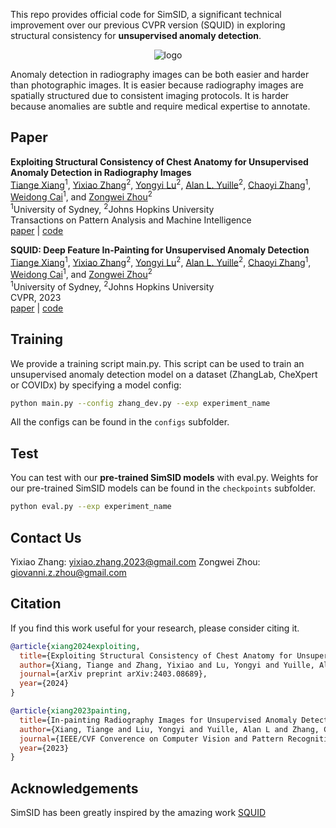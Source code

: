 This repo provides official code for SimSID, a significant technical improvement over our previous CVPR version (SQUID) in exploring structural consistency for **unsupervised anomaly detection**.

<div align="center">
 
![logo](document/fig_introductory.png)  
</div>

Anomaly detection in radiography images can be both easier and harder than photographic images. It is easier because radiography images are spatially structured due to consistent imaging protocols. It is harder because anomalies are subtle and require medical expertise to annotate.

## Paper

<b>Exploiting Structural Consistency of Chest Anatomy for Unsupervised Anomaly Detection in Radiography Images</b> <br/>
[Tiange Xiang](https://tiangexiang.github.io/)<sup>1</sup>, [Yixiao Zhang](https://0-scholar-google-com.brum.beds.ac.uk/citations?user=lU3wroMAAAAJ&hl=fi)<sup>2</sup>, [Yongyi Lu](https://scholar.google.com/citations?user=rIJ99V4AAAAJ&hl=en&oi=ao)<sup>2</sup>, [Alan L. Yuille](https://www.cs.jhu.edu/~ayuille/)<sup>2</sup>, [Chaoyi Zhang](https://chaoyivision.github.io/)<sup>1</sup>, [Weidong Cai](https://weidong-tom-cai.github.io/)<sup>1</sup>, and [Zongwei Zhou](https://www.zongweiz.com)<sup>2</sup> <br/>
<sup>1</sup>University of Sydney,  <sup>2</sup>Johns Hopkins University <br/>
Transactions on Pattern Analysis and Machine Intelligence <br/>
[paper](https://www.cs.jhu.edu/~alanlab/Pubs24/xiang2024exploiting.pdf) | [code](https://github.com/MrGiovanni/SimSID)

**SQUID: Deep Feature In-Painting for Unsupervised Anomaly Detection** <br/>
[Tiange Xiang](https://tiangexiang.github.io/)<sup>1</sup>, [Yixiao Zhang](https://0-scholar-google-com.brum.beds.ac.uk/citations?user=lU3wroMAAAAJ&hl=fi)<sup>2</sup>, [Yongyi Lu](https://scholar.google.com/citations?user=rIJ99V4AAAAJ&hl=en&oi=ao)<sup>2</sup>, [Alan L. Yuille](https://www.cs.jhu.edu/~ayuille/)<sup>2</sup>, [Chaoyi Zhang](https://chaoyivision.github.io/)<sup>1</sup>, [Weidong Cai](https://weidong-tom-cai.github.io/)<sup>1</sup>, and [Zongwei Zhou](https://www.zongweiz.com)<sup>2</sup> <br/>
<sup>1</sup>University of Sydney,  <sup>2</sup>Johns Hopkins University <br/>
CVPR, 2023 <br/>
[paper](https://arxiv.org/pdf/2111.13495.pdf) | [code](https://github.com/tiangexiang/SQUID)

## Training

We provide a training script main.py. This script can be used to train an unsupervised anomaly detection model on a dataset (ZhangLab, CheXpert or COVIDx) by specifying a model config:

```bash
python main.py --config zhang_dev.py --exp experiment_name
```
All the configs can be found in the `configs` subfolder.

## Test

You can test with our **pre-trained SimSID models** with eval.py. Weights for our pre-trained SimSID models can be found in the `checkpoints` subfolder.

```bash
python eval.py --exp experiment_name
```

## Contact Us
Yixiao Zhang: [yixiao.zhang.2023@gmail.com](mailto:yixiao.zhang.2023@gmail.com)
Zongwei Zhou: [giovanni.z.zhou@gmail.com](mailto:giovanni.z.zhou@gmail.com)

## Citation
If you find this work useful for your research, please consider citing it.
```bibtex
@article{xiang2024exploiting,
  title={Exploiting Structural Consistency of Chest Anatomy for Unsupervised Anomaly Detection in Radiography Images},
  author={Xiang, Tiange and Zhang, Yixiao and Lu, Yongyi and Yuille, Alan and Zhang, Chaoyi and Cai, Weidong and Zhou, Zongwei},
  journal={arXiv preprint arXiv:2403.08689},
  year={2024}
}

@article{xiang2023painting,
  title={In-painting Radiography Images for Unsupervised Anomaly Detection},
  author={Xiang, Tiange and Liu, Yongyi and Yuille, Alan L and Zhang, Chaoyi and Cai, Weidong and Zhou, Zongwei},
  journal={IEEE/CVF Converence on Computer Vision and Pattern Recognition},
  year={2023}
}
```

## Acknowledgements
SimSID has been greatly inspired by the amazing work [SQUID](https://github.com/tiangexiang/SQUID)
